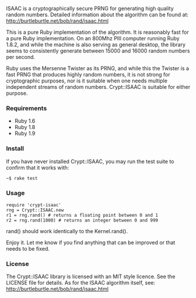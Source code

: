 ISAAC is a cryptographically secure PRNG for generating high quality random numbers. Detailed information about the algorithm can be found at: http://burtleburtle.net/bob/rand/isaac.html

This is a pure Ruby implementation of the algorithm. It is reasonably fast for a pure Ruby implementation. On an 800Mhz PIII computer running Ruby 1.8.2, and while the machine is also serving as general desktop, the library seems to consistently generate between 15000 and 16000 random numbers per second.

Ruby uses the Mersenne Twister as its PRNG, and while this the Twister is a fast PRNG that produces highly random numbers, it is not strong for cryptographic purposes, nor is it suitable when one needs multiple independent streams of random numbers. Crypt::ISAAC is suitable for either purpose.

### Requirements

  * Ruby 1.6
  * Ruby 1.8
  * Ruby 1.9


### Install

If you have never installed Crypt::ISAAC, you may run the test suite to confirm that it works with:

    ~$ rake test


### Usage

    require 'crypt-isaac'
    rng = Crypt::ISAAC.new
    r1 = rng.rand() # returns a floating point between 0 and 1
    r2 = rng.rand(1000) # returns an integer between 0 and 999

rand() should work identically to the Kernel.rand().

Enjoy it. Let me know if you find anything that can be improved or that needs to be fixed.


### License

The Crypt::ISAAC library is licensed with an MIT style licence. See the LICENSE file for details. As for the ISAAC algorithm itself, see: http://burtleburtle.net/bob/rand/isaac.html
